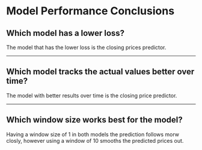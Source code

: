 # Model Performance Conclusions

## Which model has a lower loss?
The model that has the lower loss is the closing prices predictor.

-----------------------------
## Which model tracks the actual values better over time?
The model with better results over time is the closing price predictor.

-----------------------------
## Which window size works best for the model?
Having a window size of 1 in both models the prediction follows morw closly, however using a window of 10 smooths the predicted prices out.